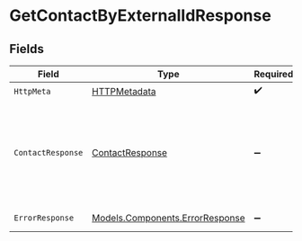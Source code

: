 # GetContactByExternalIdResponse


## Fields

| Field                                                                                      | Type                                                                                       | Required                                                                                   | Description                                                                                |
| ------------------------------------------------------------------------------------------ | ------------------------------------------------------------------------------------------ | ------------------------------------------------------------------------------------------ | ------------------------------------------------------------------------------------------ |
| `HttpMeta`                                                                                 | [HTTPMetadata](../../Models/Components/HTTPMetadata.md)                                    | :heavy_check_mark:                                                                         | N/A                                                                                        |
| `ContactResponse`                                                                          | [ContactResponse](../../Models/Components/ContactResponse.md)                              | :heavy_minus_sign:                                                                         | The request was processed successfully. Contact details are included in the response body. |
| `ErrorResponse`                                                                            | [Models.Components.ErrorResponse](../../Models/Components/ErrorResponse.md)                | :heavy_minus_sign:                                                                         | Invalid request.                                                                           |